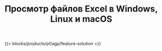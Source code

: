 ﻿---
title: Просмотр файлов Excel в Windows, Linux и macOS 
url: /ru/viewer
description: Бесплатное приложение и API для просмотра файлов XLS, XLSX, XLSB, XLT, XLTX, XLTM, XLSM и ODS
---
{{< blocks/products/pf/agp/feature-solution >}} 

